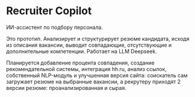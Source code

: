 # Recruiter Copilot
ИИ-ассистент по подбору персонала.

Это прототип.
Анализирует и структурирует резюме кандидата, исходя из описания вакансии, выводит совпадающие, отсутствующие и дополнительные компетенции. Работает на LLM Deepseek.

Планируется добавление процента совпадения, создание рекомендательной системы, интеграция hh.ru, анализ ссылок, собственный NLP-модуль и улучшенная версия сайта: соискатель сам загружает резюме на выбранные вакансии, а рекрутеру приходят 2 версии резюме: проанализированная и сырая.
